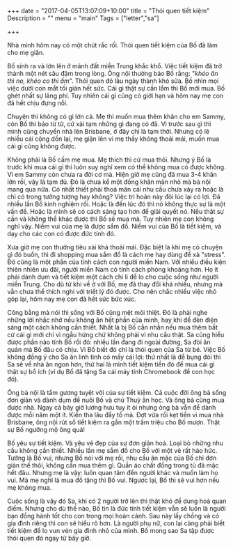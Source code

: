 +++
date = "2017-04-05T13:07:09+10:00"
title = "Thói quen tiết kiệm"
Description = ""
menu = "main"
Tags = ["letter","sa"]

+++

Nhà mình hôm nay có một chút rắc rối. Thói quen tiết kiệm của Bố đã làm cho mẹ giận.

Bố sinh ra và lớn lên ở mảnh đất miền Trung khắc khổ. Việc tiết kiệm đã trở thành một nét sâu đậm trong lòng. Ông nội thường bảo Bố rằng: "_khéo ăn thì no, khéo co thì ấm_". Thói quen đó lâu ngày thành khó sửa. Bố nhìn mọi việc dưới con mắt tối giản hết sức. Cái gì thật sự cần lắm thì Bố mới mua. Bố ghét nhất sự lãng phí. Tuy nhiên cái gì cũng có giới hạn và hôm nay mẹ con đã hết chịu đựng nỗi.

Chuyện thì không có gì lớn cả. Mẹ thì muốn mua thêm khăn cho em Sammy, còn Bố thì bảo từ từ, cứ xài tạm những gì đang có đã. Vì trước sau gì thì mình cũng chuyển nhà lên Brisbane, ở đây chỉ là tạm thời. Nhưng có lẽ nhiều cái cộng dồn lại, mẹ giận lên vì mẹ thấy không thoải mái, muốn mua cái gì cũng không được. 

Không phải là Bố cấm mẹ mua. Mẹ thích thì cứ mua thôi. Nhưng ý Bố là trước khi mua cái gì thì luôn suy nghĩ xem có thể không mua có được không. Vì em Sammy còn chưa ra đời cơ mà. Hiện giờ mẹ cũng đã mua 3-4 khăn lớn rồi, vậy là tạm đủ. Đó là chưa kể một đống khăn màn nhỏ mà bà nội mang qua nữa. Có nhất thiết phải thoả mãn cái nhu cầu chưa xảy ra hoặc là chỉ có trong tưởng tượng hay không? Việc trì hoãn này đôi lúc lại có lợi. Đã nhiều lần Bố kinh nghiệm rồi. Hoặc là đến lúc đó thì nó không thực sự là một vấn đề. Hoặc là mình sẽ có cách sáng tạo hơn để giải quyết nó. Nếu thật sự cần và không thể khác được thì Bố sẽ mua mà. Tuy nhiên mẹ con không nghĩ vậy. Niềm vui của mẹ là được sắm đồ. Niềm vui của Bố là tiết kiệm, và dạy cho các con có được đức tính đó.

Xưa giờ mẹ con thường tiêu xài khá thoải mái. Đặc biệt là khi mẹ có chuyện gì đó buồn, thì đi shopping mua sắm đồ là cách mẹ hay dùng để xả "stress". Đó cũng là một phần của tính cách con người miền Nam. Với nhiều điều kiện thiên nhiên ưu đãi, người miền Nam có tính cách phóng khoáng hơn. Họ ít phải dành dụm và tiết kiệm một cách chi li để lo cho cuộc sống như người miền Trung. Cho dù từ khi về ở với Bố, mẹ đã thay đổi khá nhiều, nhưng mà vẫn chưa thể thích nghi với triết lý đó được. Cho nên chắc nhiều việc nhỏ góp lại, hôm nay mẹ con đã hết sức bức xúc.

Công bằng mà nói thì sống với Bố cũng mệt mỏi thiệt. Đó là phải nghe những lời nhắc nhở nếu không ăn hết phần của mình, hay khi để đèn điện sáng một cách không cần thiết. Nhất là bị Bố cằn nhằn nếu mua thêm bất cứ cái gì mới chỉ vì ngẫu hứng chứ không phải vì nhu cầu thật. Sa cũng hiểu được phần nào tính Bố rồi đó: nhiều lần đang đi ngoài đường, Sa đòi ăn quán mà Bố đâu có chịu. Vì Bố biết đó chỉ là thói quen của Sa từ bé. Việc Bố không đồng ý cho Sa ăn linh tinh có mấy cái lợi: thứ nhất là để bụng đói thì Sa sẽ về nhà ăn ngon hơn, thứ hai là mình tiết kiệm tiền đó để mua cái gì thật sự bổ ích (ví dụ Bố đã tặng Sa cái máy tính Chromebook để con học đó).

Ông bà nội là tấm gương tuyệt vời của sự tiết kiệm. Cả cuộc đời ông bà sống đơn giản và dành dụm để nuôi Bố và chú Thuỷ ăn học. Và ông bà cũng mua được nhà. Ngay cả bây giờ lương hưu tuy ít ỏi nhưng ông bà vẫn để dành được mỗi năm một ít. Kiến tha lâu đầy tổ mà. Đợt vừa rồi kẹt tiền vì mua nhà Brisbane, ông nội rút sổ tiết kiệm ra gần một trăm triệu cho Bố mượn. Thật sự Bố ngưỡng mộ ông quá!

Bố yêu sự tiết kiệm. Và yêu vẻ đẹp của sự đơn giản hoá. Loại bỏ những nhu cầu không cần thiết. Nhiều lần mẹ sắm đồ cho Bố với một vẻ rất háo hức. Tưởng là Bố vui, nhưng Bố nói với mẹ rồi, nhu cầu ăn mặc của Bố chỉ đơn giản thế thôi, không cần mua thêm gì. Quần áo chất đống trong tủ đã mặc hết đâu. Nhưng mẹ là vậy: luôn quan tâm đến người khác và muốn làm họ vui. Mà mẹ nghĩ là mua đồ tặng thì Bố vui. Ngược lại, Bố thì sẽ vui hơn nếu mẹ không mua.

Cuộc sống là vậy đó Sa, khi có 2 người trở lên thì thật khó để dung hoà quan điểm. Nhưng cho dù thế nào, Bố tin là đức tính tiết kiệm vẫn sẽ luôn là người bạn đồng hành tốt cho con trong mọi hoàn cảnh. Sau này lấy chồng và có gia đình riêng thì con sẽ hiểu rõ hơn. Là người phụ nữ, con lại càng phải biết tiết kiệm để lo vun vén gia đình nhỏ của mình. Bố mong sao Sa tập được thói quen đó ngay từ bây giờ.


